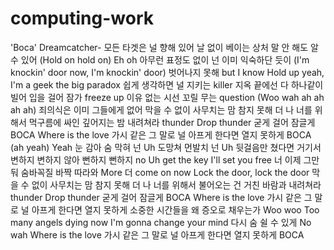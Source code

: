 # computing-work
'Boca' Dreamcatcher-
모든 타겟은 널 향해 있어
날 없이 베이는 상처
말 안 해도 알 수 있어
(Hold on hold on)
Eh oh 아무런 표정도 없이
넌 이미 익숙하단 듯이
(I'm knockin' door now, I'm knockin' door)
벗어나지 못해 but I know
Hold up yeah, I'm a geek the big paradox
쉽게 생각하면 널 지키는 killer
지옥 끝에선 다 하나같이 빌어
입을 걸어 잠가 freeze up
이유 없는 시선
꼬릴 무는 question
(Woo wah ah ah ah ah)
죄의식은 이미
그들에게 없어
막을 수 없이
사무치는 맘
참지 못해 더
나 너를 위해서
먹구름에 싸인
깊어지는 밤
내려쳐라 thunder
Drop thunder 굳게
걸어 잠글게 BOCA
Where is the love
가시 같은 그 말로
널 아프게 한다면
열지 못하게 BOCA (ah yeah)
Yeah 눈 감아 숨 막혀 넌
Uh 도망쳐 먼발치 넌
Uh 뒷걸음만 쳤다면
거기서 변하지 변하지 않아
뻔하지 뻔하지 no
Uh get the key
I'll set you free
너 이제 그만둬 숨바꼭질
바짝 따라와
More 더 come on now
Lock the door, lock the door
막을 수 없이
사무치는 맘
참지 못해 더
나 너를 위해서
불어오는 건
거친 바람과
내려쳐라 thunder
Drop thunder 굳게
걸어 잠글게 BOCA
Where is the love
가시 같은 그 말로
널 아프게 한다면
열지 못하게
소중한 시간들을 왜
증오로 채우는가
Woo woo
Too many angels dying now
I'm gonna change your mind
다시 숨 쉴 수 있게
No wah
Where is the love
가시 같은 그 말로
널 아프게 한다면
열지 못하게 BOCA
